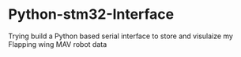 # Python-stm32-Interface
Trying build a Python based serial interface to store  and visulaize my Flapping wing MAV robot data
